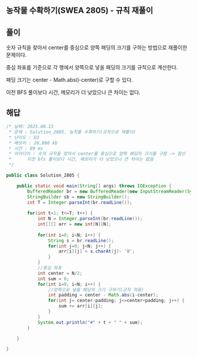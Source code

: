 ## 농작물 수확하기(SWEA 2805) - 규칙 재풀이

## 풀이

숫자 규칙을 찾아서 center를 중심으로 양쪽 패딩의 크기를 구하는 방법으로 재풀이한 문제이다.

중심 좌표를 기준으로 각 행에서 양쪽으로 넣을 패딩의 크기를 규칙으로 계산한다.

패딩 크기는 center - Math.abs(i-center)로 구할 수 있다.

이전 BFS 풀이보다 시간, 메모리가 더 낮았으나 큰 차이는 없다.

## 해답

```java
/* 날짜: 2025.08.13
 * 문제 : Solution_2805. 농작물 수확하기(규칙으로 재풀이)
 * 난이도 : D3
 * 메모리 : 26,880 kb
 * 시간 : 89 ms
 * 아이디어 : 숫자 규칙을 찾아서 center를 중심으로 양쪽 패딩의 크기를 구함 -> 합산 
 * 		이전 bfs 풀이보다 시간, 메모리가 더 낮았으나 큰 차이는 없음 
 */

public class Solution_2805 {

	public static void main(String[] args) throws IOException {
        BufferedReader br = new BufferedReader(new InputStreamReader(System.in));
        StringBuilder sb = new StringBuilder();
        int T = Integer.parseInt(br.readLine());
        
        for(int t=1; t<=T; t++) {
            int N = Integer.parseInt(br.readLine());
            int[][] arr = new int[N][N];
            
            for(int i=0; i<N; i++) {
            	String s = br.readLine();
            	for(int j=0; j<N; j++) {
            		arr[i][j] = s.charAt(j)- '0';
            	}
            }
            //중심 좌표
            int center = N/2;
            int sum = 0;
            for(int i=0; i<N; i++) {
            	//양쪽으로 넣을 패딩의 크기 구하기(규칙 적용)
            	int padding = center - Math.abs(i-center);
            	for(int j= center-padding; j<=center+padding; j++) {
            		sum += arr[i][j];
            	}
            }
            System.out.println("#" + t + " " + sum);
        }

	}

}
```